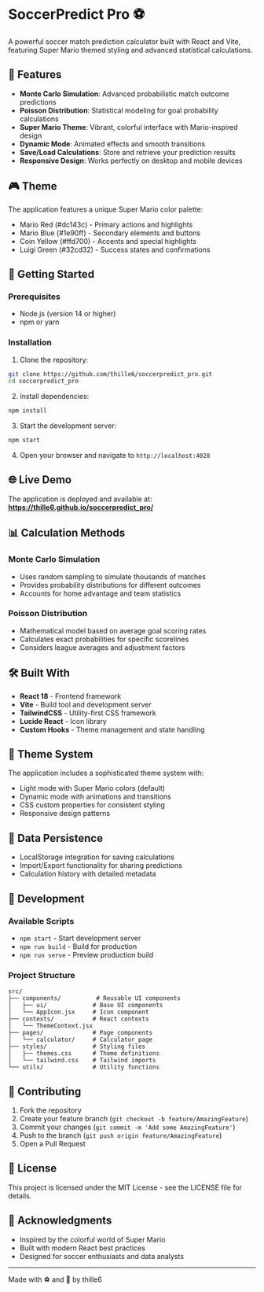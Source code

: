 # SoccerPredict Pro ⚽

A powerful soccer match prediction calculator built with React and Vite, featuring Super Mario themed styling and advanced statistical calculations.

## 🎯 Features

- **Monte Carlo Simulation**: Advanced probabilistic match outcome predictions
- **Poisson Distribution**: Statistical modeling for goal probability calculations
- **Super Mario Theme**: Vibrant, colorful interface with Mario-inspired design
- **Dynamic Mode**: Animated effects and smooth transitions
- **Save/Load Calculations**: Store and retrieve your prediction results
- **Responsive Design**: Works perfectly on desktop and mobile devices

## 🎮 Theme

The application features a unique Super Mario color palette:
- Mario Red (#dc143c) - Primary actions and highlights
- Mario Blue (#1e90ff) - Secondary elements and buttons
- Coin Yellow (#ffd700) - Accents and special highlights
- Luigi Green (#32cd32) - Success states and confirmations

## 🚀 Getting Started

### Prerequisites

- Node.js (version 14 or higher)
- npm or yarn

### Installation

1. Clone the repository:
```bash
git clone https://github.com/thille6/soccerpredict_pro.git
cd soccerpredict_pro
```

2. Install dependencies:
```bash
npm install
```

3. Start the development server:
```bash
npm start
```

4. Open your browser and navigate to `http://localhost:4028`

## 🌐 Live Demo

The application is deployed and available at: **https://thille6.github.io/soccerpredict_pro/**

## 📊 Calculation Methods

### Monte Carlo Simulation
- Uses random sampling to simulate thousands of matches
- Provides probability distributions for different outcomes
- Accounts for home advantage and team statistics

### Poisson Distribution
- Mathematical model based on average goal scoring rates
- Calculates exact probabilities for specific scorelines
- Considers league averages and adjustment factors

## 🛠️ Built With

- **React 18** - Frontend framework
- **Vite** - Build tool and development server
- **TailwindCSS** - Utility-first CSS framework
- **Lucide React** - Icon library
- **Custom Hooks** - Theme management and state handling

## 🎨 Theme System

The application includes a sophisticated theme system with:
- Light mode with Super Mario colors (default)
- Dynamic mode with animations and transitions
- CSS custom properties for consistent styling
- Responsive design patterns

## 💾 Data Persistence

- LocalStorage integration for saving calculations
- Import/Export functionality for sharing predictions
- Calculation history with detailed metadata

## 🔧 Development

### Available Scripts

- `npm start` - Start development server
- `npm run build` - Build for production
- `npm run serve` - Preview production build

### Project Structure

```
src/
├── components/          # Reusable UI components
│   ├── ui/             # Base UI components
│   └── AppIcon.jsx     # Icon component
├── contexts/           # React contexts
│   └── ThemeContext.jsx
├── pages/              # Page components
│   └── calculator/     # Calculator page
├── styles/             # Styling files
│   ├── themes.css      # Theme definitions
│   └── tailwind.css    # Tailwind imports
└── utils/              # Utility functions
```

## 🤝 Contributing

1. Fork the repository
2. Create your feature branch (`git checkout -b feature/AmazingFeature`)
3. Commit your changes (`git commit -m 'Add some AmazingFeature'`)
4. Push to the branch (`git push origin feature/AmazingFeature`)
5. Open a Pull Request

## 📝 License

This project is licensed under the MIT License - see the LICENSE file for details.

## 🎉 Acknowledgments

- Inspired by the colorful world of Super Mario
- Built with modern React best practices
- Designed for soccer enthusiasts and data analysts

---

Made with ⚽ and 🍄 by thille6